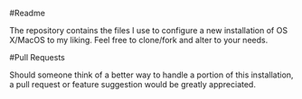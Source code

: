 #Readme

The repository contains the files I use to configure a new installation of OS X/MacOS to my liking.  Feel free to clone/fork and alter to your needs.

#Pull Requests

Should someone think of a better way to handle a portion of this installation, a pull request or feature suggestion would be greatly appreciated.
